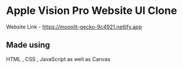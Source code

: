 # Apple Vision Pro Website UI Clone
Website Link - https://moonlit-gecko-9c4921.netlify.app

## Made using
HTML , CSS , JavaScript as well as Canvas 

